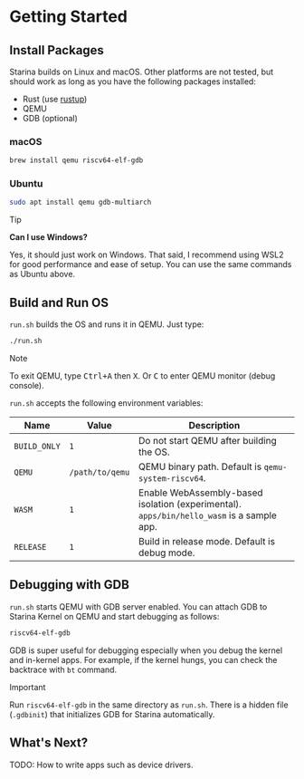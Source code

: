 # Getting Started

## Install Packages

Starina builds on Linux and macOS. Other platforms are not tested, but should work as long as you have the following packages installed:

- Rust (use [rustup](https://rustup.rs/))
- QEMU
- GDB (optional)

### macOS

```bash
brew install qemu riscv64-elf-gdb
```

### Ubuntu

```bash
sudo apt install qemu gdb-multiarch
```

> [!TIP]
>
> **Can I use Windows?**
>
> Yes, it should just work on Windows. That said, I recommend using WSL2 for good performance and ease of setup. You can use the same commands as Ubuntu above.

## Build and Run OS

`run.sh` builds the OS and runs it in QEMU. Just type:

```bash
./run.sh
```

> [!NOTE]
>
> To exit QEMU, type <kbd>Ctrl+A</kbd> then <kbd>X</kbd>. Or <kbd>C</kbd> to enter QEMU monitor (debug console).

`run.sh` accepts the following environment variables:

| Name | Value |  Description |
|------|--------|------|
| `BUILD_ONLY` | `1` | Do not start QEMU after building the OS. |
| `QEMU` | `/path/to/qemu` | QEMU binary path. Default is `qemu-system-riscv64`. |
| `WASM` | `1` | Enable WebAssembly-based isolation (experimental). `apps/bin/hello_wasm` is a sample app. |
| `RELEASE` | `1` | Build in release mode. Default is debug mode. |

## Debugging with GDB

`run.sh` starts QEMU with GDB server enabled. You can attach GDB to Starina Kernel on QEMU and start debugging as follows:

```bash
riscv64-elf-gdb
```

GDB is super useful for debugging especially when you debug the kernel and in-kernel apps. For example, if the kernel hungs, you can check the backtrace with `bt` command.

> [!IMPORTANT]
>
> Run `riscv64-elf-gdb` in the same directory as `run.sh`. There is a hidden file (`.gdbinit`) that initializes GDB for Starina automatically.

## What's Next?

TODO: How to write apps such as device drivers.
